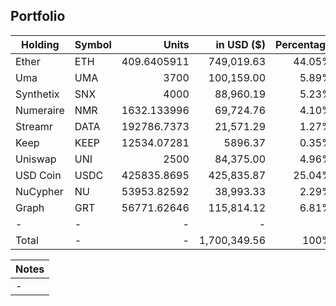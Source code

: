 ## Portfolio

| Holding              | Symbol | Units       | in USD ($)  | Percentage |
|----------------------|--------|-------------:|-------------:|------------:|
| Ether     | ETH    | 409.6405911 | 749,019.63  | 44.05%     |
| Uma       | UMA    | 3700        | 100,159.00  | 5.89%      |
| Synthetix | SNX    | 4000        | 88,960.19    | 5.23%      |
| Numeraire | NMR    | 1632.133996 | 69,724.76    | 4.10%      |
| Streamr   | DATA   | 192786.7373 | 21,571.29    | 1.27%      |
| Keep      | KEEP   | 12534.07281 | 5896.37     | 0.35%      |
| Uniswap   | UNI    | 2500        | 84,375.00    | 4.96%      |
| USD Coin  | USDC   | 425835.8695 | 425,835.87  | 25.04%     |
| NuCypher  | NU     | 53953.82592 | 38,993.33    | 2.29%      |
| Graph     | GRT    | 56771.62646 | 115,814.12  | 6.81%      |
| -         | -      | -           | -            | -          |
| Total     | -      | -           | 1,700,349.56 | 100%       |

|Notes|
|---|
|-|
